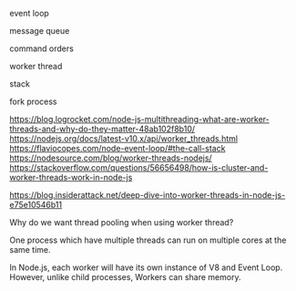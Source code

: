 event loop

message queue

command orders

worker thread

stack

fork process


https://blog.logrocket.com/node-js-multithreading-what-are-worker-threads-and-why-do-they-matter-48ab102f8b10/
https://nodejs.org/docs/latest-v10.x/api/worker_threads.html
https://flaviocopes.com/node-event-loop/#the-call-stack
https://nodesource.com/blog/worker-threads-nodejs/
https://stackoverflow.com/questions/56656498/how-is-cluster-and-worker-threads-work-in-node-js


https://blog.insiderattack.net/deep-dive-into-worker-threads-in-node-js-e75e10546b11

Why do we want thread pooling when using worker thread?

One process which have multiple threads can run on multiple cores at the same time.


In Node.js, each worker will have its own instance of V8 and Event Loop. However, unlike child processes, Workers can share memory.
